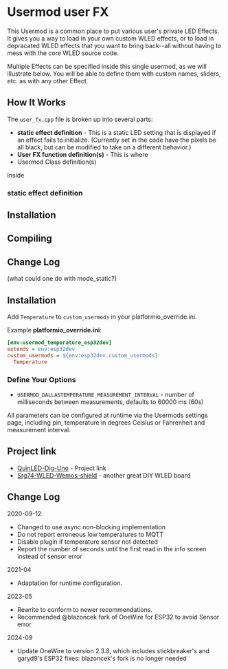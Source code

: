 # Usermod user FX

This Usermod is a common place to put various user's private LED Effects.  It gives you a way to load in your own custom WLED effects, or to load in depracated WLED effects that you want to bring back--all without having to mess with the core WLED source code.

Multiple Effects can be specified inside this single usermod, as we will illustrate below.  You will be able to define them with custom names, sliders, etc. as with any other Effect.


## How It Works

The `user_fx.cpp` file is broken up into several parts:
* **static effect definition** - This is a static LED setting that is displayed if an effect fails to initialize.  (Currently set in the code have the pixels be all black, but can be modified to take on a different behavior.)
* **User FX function definition(s)** - This is where 
* Usermod Class definition(s)

Inside 
### static effect definition

## Installation

## Compiling



## Change Log


(what could one do with mode_static?)



 
## Installation

Add `Temperature` to `custom_usermods` in your platformio_override.ini.

Example **platformio_override.ini**:

```ini
[env:usermod_temperature_esp32dev]
extends = env:esp32dev
custom_usermods = ${env:esp32dev.custom_usermods} 
  Temperature
```

### Define Your Options

* `USERMOD_DALLASTEMPERATURE_MEASUREMENT_INTERVAL` - number of milliseconds between measurements, defaults to 60000 ms (60s)

All parameters can be configured at runtime via the Usermods settings page, including pin, temperature in degrees Celsius or Fahrenheit and measurement interval.

## Project link

* [QuinLED-Dig-Uno](https://quinled.info/2018/09/15/quinled-dig-uno/) - Project link
* [Srg74-WLED-Wemos-shield](https://github.com/srg74/WLED-wemos-shield) - another great DIY WLED board

## Change Log

2020-09-12

* Changed to use async non-blocking implementation
* Do not report erroneous low temperatures to MQTT
* Disable plugin if temperature sensor not detected
* Report the number of seconds until the first read in the info screen instead of sensor error

2021-04

* Adaptation for runtime configuration.

2023-05

* Rewrite to conform to newer recommendations.
* Recommended @blazoncek fork of OneWire for ESP32 to avoid Sensor error

2024-09

* Update OneWire to version 2.3.8, which includes stickbreaker's and garyd9's ESP32 fixes:
  blazoncek's fork is no longer needed
